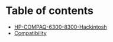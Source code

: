 # Table of contents

* [HP-COMPAQ-6300-8300-Hackintosh](README.md)
* [Compatibility](compatibility.md)
